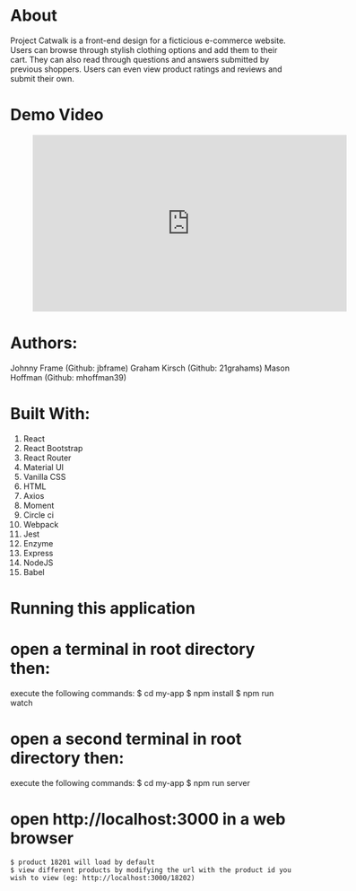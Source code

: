 # About
Project Catwalk is a front-end design for a ficticious e-commerce website. Users can browse through stylish clothing options and add them to their cart. They can also read through questions and answers submitted by previous shoppers. Users can even view product ratings and reviews and submit their own.

# Demo Video

<figure class="video_container">
<iframe width="560" height="315" src="https://www.youtube.com/embed/KSDhYtEFzpc?start=21" title="YouTube video player" frameborder="0" allow="accelerometer; autoplay; clipboard-write; encrypted-media; gyroscope; picture-in-picture" allowfullscreen></iframe>
</figure>

# Authors:
Johnny Frame (Github: jbframe)
Graham Kirsch (Github: 21grahams)
Mason Hoffman (Github: mhoffman39)

# Built With:
1. React
2. React Bootstrap
3. React Router
4. Material UI
5. Vanilla CSS
6. HTML
7. Axios
8. Moment
9. Circle ci
10. Webpack
11. Jest
12. Enzyme
13. Express
14. NodeJS
15. Babel

# Running this application
  # open a terminal in root directory then:
  execute the following commands:
    $ cd my-app
    $ npm install
    $ npm run watch

  # open a second terminal in root directory then:
  execute the following commands:
    $ cd my-app
    $ npm run server

  # open http://localhost:3000 in a web browser
    $ product 18201 will load by default
    $ view different products by modifying the url with the product id you wish to view (eg: http://localhost:3000/18202)
